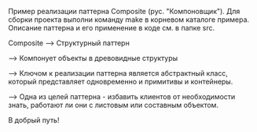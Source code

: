 Пример реализации паттерна Composite (рус. "Компоновщик").
Для сборки проекта выполни команду make в корневом каталоге примера.
Описание паттерна и его применение в коде см. в папке src.


Composite
-->    Структурный паттерн

-->    Компонует объекты в древовидные структуры 

-->    Ключом к реализации паттерна является абстрактный класс, 
       который представляет одновременно и примитивы и контейнеры.

-->    Одна из целей паттерна - избавить клиентов от необходимости знать,
       работают ли они с листовым или составным объектом.

В добрый путь!
